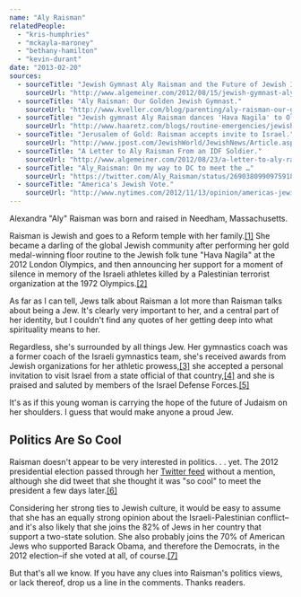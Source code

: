 ```yaml
---
name: "Aly Raisman"
relatedPeople:
  - "kris-humphries"
  - "mckayla-maroney"
  - "bethany-hamilton"
  - "kevin-durant"
date: "2013-02-20"
sources:
  - sourceTitle: "Jewish Gymnast Aly Raisman and the Future of Jewish Identity."
    sourceUrl: "http://www.algemeiner.com/2012/08/15/jewish-gymnast-aly-raisman-and-the-future-of-jewish-identity/"
  - sourceTitle: "Aly Raisman: Our Golden Jewish Gymnast."
    sourceUrl: "http://www.kveller.com/blog/parenting/aly-raisman-our-golden-jewish-gymnast/"
  - sourceTitle: "Jewish gymnast Aly Raisman dances 'Hava Nagila' to Olympic glory."
    sourceUrl: "http://www.haaretz.com/blogs/routine-emergencies/jewish-gymnast-aly-raisman-dances-hava-nagila-to-olympic-glory-1.454685"
  - sourceTitle: "Jerusalem of Gold: Raisman accepts invite to Israel."
    sourceUrl: "http://www.jpost.com/JewishWorld/JewishNews/Article.aspx?id=280808"
  - sourceTitle: "A Letter to Aly Raisman From an IDF Soldier."
    sourceUrl: "http://www.algemeiner.com/2012/08/23/a-letter-to-aly-raisman-from-an-idf-soldier/"
  - sourceTitle: "Aly_Raisman: On my way to DC to meet the …"
    sourceUrl: "https://twitter.com/Aly_Raisman/status/269038099097591809"
  - sourceTitle: "America's Jewish Vote."
    sourceUrl: "http://www.nytimes.com/2012/11/13/opinion/americas-jewish-vote.html?_r=0"
---
```


Alexandra "Aly" Raisman was born and raised in Needham, Massachusetts.

Raisman is Jewish and goes to a Reform temple with her family.<a class="source-citation" href="#http://www.algemeiner.com/2012/08/15/jewish-gymnast-aly-raisman-and-the-future-of-jewish-identity/" title="Jewish Gymnast Aly Raisman and the Future of Jewish Identity.">[1]</a> She became a darling of the global Jewish community after performing her gold medal-winning floor routine to the Jewish folk tune "Hava Nagila" at the 2012 London Olympics, and then announcing her support for a moment of silence in memory of the Israeli athletes killed by a Palestinian terrorist organization at the 1972 Olympics.<a class="source-citation" href="#http://www.kveller.com/blog/parenting/aly-raisman-our-golden-jewish-gymnast/" title="Aly Raisman: Our Golden Jewish Gymnast.">[2]</a>

As far as I can tell, Jews talk about Raisman a lot more than Raisman talks about being a Jew. It's clearly very important to her, and a central part of her identity, but I couldn't find any quotes of her getting deep into what spirituality means to her.

Regardless, she's surrounded by all things Jew. Her gymnastics coach was a former coach of the Israeli gymnastics team, she's received awards from Jewish organizations for her athletic prowess,<a class="source-citation" href="#http://www.haaretz.com/blogs/routine-emergencies/jewish-gymnast-aly-raisman-dances-hava-nagila-to-olympic-glory-1.454685" title="Jewish gymnast Aly Raisman dances &apos;Hava Nagila&apos; to Olympic glory.">[3]</a> she accepted a personal invitation to visit Israel from a state official of that country,<a class="source-citation" href="#http://www.jpost.com/JewishWorld/JewishNews/Article.aspx?id=280808" title="Jerusalem of Gold: Raisman accepts invite to Israel.">[4]</a> and she is praised and saluted by members of the Israel Defense Forces.<a class="source-citation" href="#http://www.algemeiner.com/2012/08/23/a-letter-to-aly-raisman-from-an-idf-soldier/" title="A Letter to Aly Raisman From an IDF Soldier.">[5]</a>

It's as if this young woman is carrying the hope of the future of Judaism on her shoulders. I guess that would make anyone a proud Jew.


## Politics Are So Cool

Raisman doesn't appear to be very interested in politics. . . yet. The 2012 presidential election passed through her [Twitter feed](https://twitter.com/Aly_Raisman) without a mention, although she did tweet that she thought it was "so cool" to meet the president a few days later.<a class="source-citation" href="#https://twitter.com/Aly_Raisman/status/269038099097591809" title="Aly_Raisman: On my way to DC to meet the …">[6]</a>

Considering her strong ties to Jewish culture, it would be easy to assume that she has an equally strong opinion about the Israeli-Palestinian conflict–and it's also likely that she joins the 82% of Jews in her country that support a two-state solution. She also probably joins the 70% of American Jews who supported Barack Obama, and therefore the Democrats, in the 2012 election–if she voted at all, of course.<a class="source-citation" href="#http://www.nytimes.com/2012/11/13/opinion/americas-jewish-vote.html?_r=0" title="America&apos;s Jewish Vote.">[7]</a>

But that's all we know. If you have any clues into Raisman's politics views, or lack thereof, drop us a line in the comments. Thanks readers.
